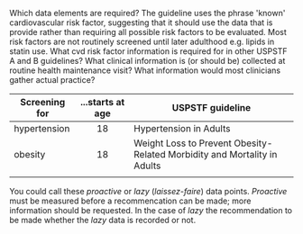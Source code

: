Which data elements are required? The guideline uses the phrase 'known' cardiovascular risk factor, suggesting that it should use the data that is provide rather than requiring all possible risk factors to be evaluated. Most risk factors are not routinely screened until later adulthood e.g. lipids in statin use. What cvd risk factor information is required for in other USPSTF A and B guidelines? What clinical information is (or should be) collected at routine health maintenance visit? What information would most clinicians gather actual practice? 

|Screening for     |...starts at age     |USPSTF guideline|
|--- | :---: | ---|
|hypertension|18|Hypertension in Adults|
|obesity|18|Weight Loss to Prevent Obesity-Related Morbidity and Mortality in Adults|
||||


You could call these _proactive_ or _lazy_ (_laissez-faire_) data points. _Proactive_ must be measured before a recommencation can be made; more information should be requested. In the case of _lazy_ the recommendation to be made whether the _lazy_ data is recorded or not. 